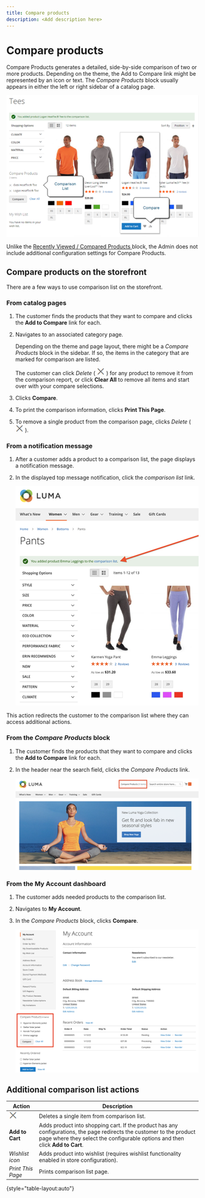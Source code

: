 ```yaml
---
title: Compare products
description: <Add description here>
---
```

# Compare products

Compare Products generates a detailed, side-by-side comparison of two or more products. Depending on the theme, the Add to Compare link might be represented by an icon or text. The _Compare Products_ block usually appears in either the left or right sidebar of a catalog page.

![Example storefront - comparison list](./assets/storefront-comparison-list.png)<!-- zoom -->

Unlike the [Recently Viewed / Compared Products ](products-viewed-compared.md) block, the Admin does not include additional configuration settings for Compare Products.

## Compare products on the storefront

There are a few ways to use comparison list on the storefront.

### From catalog pages

1. The customer finds the products that they want to compare and clicks the **Add to Compare** link for each.

1. Navigates to an associated category page.

   Depending on the theme and page layout, there might be a _Compare Products_ block in the sidebar. If so, the items in the category that are marked for comparison are listed.

   The customer can click _Delete_ ( ![Delete icon](../assets/icon-delete-x.png) ) for any product to remove it from the comparison report, or click **Clear All** to remove all items and start over with your compare selections.

1. Clicks **Compare**.

1. To print the comparison information, clicks **Print This Page**.

1. To remove a single product from the comparison page, clicks _Delete_ ( ![Delete icon](../assets/icon-delete-x.png) ).

### From a notification message

1. After a customer adds a product to a comparison list, the page displays a notification message.

1. In the displayed top message notification, click the _comparison list_ link.

   ![Compare Products Notification](./assets/notification-comparison-list.png)<!-- zoom -->

This action redirects the customer to the comparison list where they can access additional actions.

### From the _Compare Products_ block

1. The customer finds the products that they want to compare and clicks the **Add to Compare** link for each.

1. In the header near the search field, clicks the _Compare Products_ link.

   ![Compare Products Header](./assets/compare-products-header.png)<!-- zoom -->

### From the My Account dashboard

1. The customer adds needed products to the comparison list.

1. Navigates to **My Account**.

1. In the _Compare Products_ block, clicks **Compare**.

   ![Compare Products block in customer account dashboard](./assets/my-account-compare-block.png)<!-- zoom -->

## Additional comparison list actions

|Action|Description|
|------|-----------|
|![Delete icon](../assets/icon-delete-x.png) | Deletes a single item from comparison list.|
|**Add to Cart** | Adds product into shopping cart. If the product has any configurations, the page redirects the customer to the product page where they select the configurable options and then click **Add to Cart**.|
|_Wishlist icon_ | Adds product into wishlist (requires wishlist functionality enabled in store configuration).|
|_Print This Page_ | Prints comparison list page.|

{style="table-layout:auto"}
